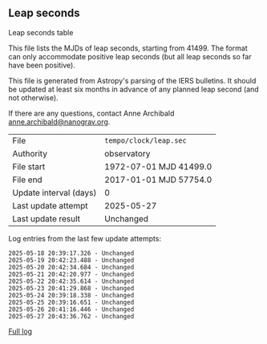 
## Leap seconds

Leap seconds table

This file lists the MJDs of leap seconds, starting from 41499.
The format can only accommodate positive leap seconds (but all
leap seconds so far have been positive).

This file is generated from Astropy's parsing of the IERS
bulletins. It should be updated at least six months in advance
of any planned leap second (and not otherwise).

If there are any questions, contact Anne Archibald
<anne.archibald@nanograv.org>.

|     |     |
|:--- |:--- |
| File | `tempo/clock/leap.sec` |
| Authority | observatory |
| File start | 1972-07-01 MJD 41499.0 |
| File end | 2017-01-01 MJD 57754.0 |
| Update interval (days) | 0 |
| Last update attempt | 2025-05-27 |
| Last update result | Unchanged |

Log entries from the last few update attempts:
```
2025-05-18 20:39:17.326 - Unchanged
2025-05-19 20:42:23.488 - Unchanged
2025-05-20 20:42:34.684 - Unchanged
2025-05-21 20:42:20.977 - Unchanged
2025-05-22 20:42:35.614 - Unchanged
2025-05-23 20:41:29.868 - Unchanged
2025-05-24 20:39:18.338 - Unchanged
2025-05-25 20:39:16.651 - Unchanged
2025-05-26 20:41:16.446 - Unchanged
2025-05-27 20:43:36.762 - Unchanged
```
[Full log](https://raw.githubusercontent.com/ipta/pulsar-clock-corrections/main/log/tempo/clock/leap.sec.log)
